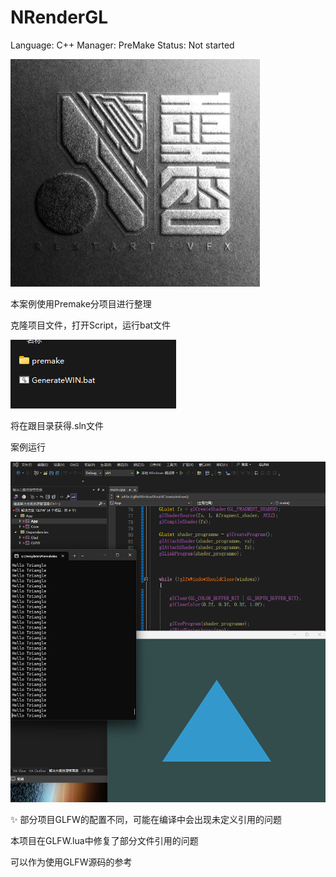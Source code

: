 # NRenderGL

Language: C++
Manager: PreMake
Status: Not started

![LOGO](img/Snipaste_2024-04-10_16-11-24.png)

本案例使用Premake分项目进行整理

克隆项目文件，打开Script，运行bat文件

![Snapshot](img/Untitled.png)

将在跟目录获得.sln文件

案例运行

![Template](img/Snipaste_2024-04-10_16-08-03.png)

<aside>
✨ 部分项目GLFW的配置不同，可能在编译中会出现未定义引用的问题

本项目在GLFW.lua中修复了部分文件引用的问题

可以作为使用GLFW源码的参考

</aside>
